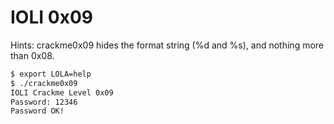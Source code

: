 IOLI 0x09
=========

Hints: crackme0x09 hides the format string (%d and %s), and nothing more than 0x08.

```bash
$ export LOLA=help
$ ./crackme0x09
IOLI Crackme Level 0x09
Password: 12346
Password OK!
```
